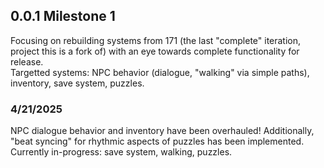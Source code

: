 <h2>0.0.1 Milestone 1</h2>
Focusing on rebuilding systems from 171 (the last "complete" iteration, project this is a fork of) with an eye towards complete functionality for release.</br>
Targetted systems: NPC behavior (dialogue, "walking" via simple paths), inventory, save system, puzzles.</br>

<h3>4/21/2025</h3>
NPC dialogue behavior and inventory have been overhauled!
Additionally, "beat syncing" for rhythmic aspects of puzzles has been implemented.
Currently in-progress: save system, walking, puzzles.
